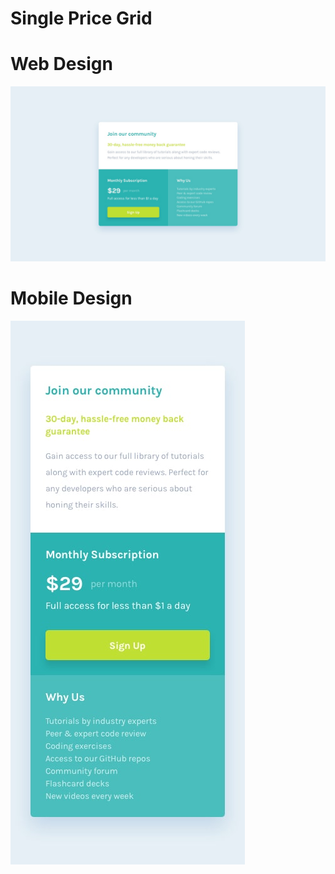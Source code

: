 # Single Price Grid


# Web Design
![banner resmi](https://github.com/emrepiristinee/single-price-grid.github.io/blob/main/web-design.jpg)

# Mobile Design
![banner resmi](https://github.com/emrepiristinee/single-price-grid.github.io/blob/main/mobile-design.jpg)
